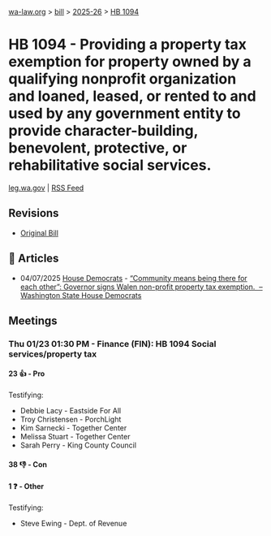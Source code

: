 [wa-law.org](/) > [bill](/bill/) > [2025-26](/bill/2025-26/) > [HB 1094](/bill/2025-26/hb/1094/)

# HB 1094 - Providing a property tax exemption for property owned by a qualifying nonprofit organization and loaned, leased, or rented to and used by any government entity to provide character-building, benevolent, protective, or rehabilitative social services.
[leg.wa.gov](https://app.leg.wa.gov/billsummary?BillNumber=1094&Year=2025&Initiative=false) | [RSS Feed](./rss.xml)

## Revisions
* [Original Bill](1/)

## 📰 Articles
* 04/07/2025 [House Democrats](/org/house_democrats/) - [“Community means being there for each other”: Governor signs Walen non-profit property tax exemption.  – Washington State House Democrats](https://housedemocrats.wa.gov/blog/2025/04/07/community-means-being-there-for-each-other-governor-signs-walen-non-profit-property-tax-exemption/#:~:text=House%20Bill%201094)

## Meetings
### Thu 01/23 01:30 PM - Finance (FIN): HB 1094 Social services/property tax
#### 23 👍 - Pro
Testifying:
* Debbie Lacy - Eastside For All
* Troy Christensen - PorchLight
* Kim Sarnecki - Together Center
* Melissa Stuart - Together Center
* Sarah Perry - King County Council

#### 38 👎 - Con

#### 1 ❓ - Other
Testifying:
* Steve Ewing - Dept. of Revenue
